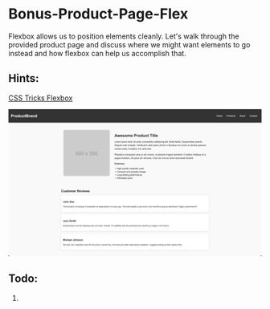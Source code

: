 # Bonus-Product-Page-Flex

Flexbox allows us to position elements cleanly. Let's walk through the provided product page and discuss where we might want elements to go instead and how flexbox can help us accomplish that.

## Hints:

[CSS Tricks Flexbox](https://css-tricks.com/snippets/css/a-guide-to-flexbox/#aa-flexbox-properties)

![Styled Product Page](./assets/Styled-Product-Page.png)

## Todo:

1. 